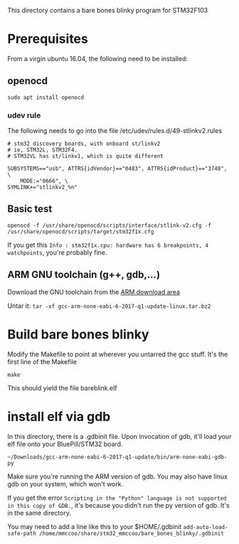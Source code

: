 
This directory contains a bare bones blinky program for STM32F103
# Prerequisites
From a virgin ubuntu 16.04, the following need to be installed:

## openocd
```sudo apt install openocd```

### udev rule
The following needs to go into the file /etc/udev/rules.d/49-stlinkv2.rules

```
# stm32 discovery boards, with onboard st/linkv2
# ie, STM32L, STM32F4.
# STM32VL has st/linkv1, which is quite different

SUBSYSTEMS=="usb", ATTRS{idVendor}=="0483", ATTRS{idProduct}=="3748", \
    MODE:="0666", \
SYMLINK+="stlinkv2_%n"
```

## Basic test
```openocd -f /usr/share/openocd/scripts/interface/stlink-v2.cfg -f /usr/share/openocd/scripts/target/stm32f1x.cfg```

If you get this ```Info : stm32f1x.cpu: hardware has 6 breakpoints, 4 watchpoints```, you're probably fine.


## ARM GNU toolchain (g++, gdb,...)

Download the GNU toolchain from the [ARM download area](https://developer.arm.com/open-source/gnu-toolchain/gnu-rm/downloads)

Untar it:
```tar -xf gcc-arm-none-eabi-6-2017-q1-update-linux.tar.bz2```

# Build bare bones blinky

Modify the Makefile to point at wherever you untarred the gcc stuff. It's the first line of the Makefile

```make```

This should yield the file bareblink.elf


# install elf via gdb

In this directory, there is a .gdbinit file. Upon invocation of gdb, it'll load your elf file onto your BluePill/STM32 board.

```~/Downloads/gcc-arm-none-eabi-6-2017-q1-update/bin/arm-none-eabi-gdb-py```

Make sure you're running the ARM version of gdb. You may also have linux gdb on your system, which won't work.

If you get the error ```Scripting in the "Python" language is not supported in this copy of GDB.```, it's because you didn't run the py version of gdb. It's in the same directory.


You may need to add a line like this to your $HOME/.gdbinit
```add-auto-load-safe-path /home/mmccoo/share/stm32_mmccoo/bare_bones_blinky/.gdbinit```


